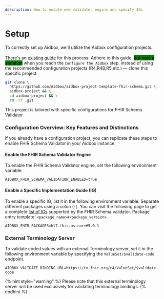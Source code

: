 ```yaml
---
description: How to enable new validator engine and specify IGs
---
```


# Setup

To correctly set up Aidbox, we'll utilize the Aidbox configuration projects. \
\
There's an [existing guide](../../../getting-started-1/run-aidbox/run-aidbox-locally-with-docker.md) for this process. Adhere to this guide, <mark style="background-color:green;">but note a variation</mark> when you reach the `Configure the Aidbox` step: instead of using the recommended configuration projects (R4,R4B,R5,etc.) — clone this specific project:

```sh
git clone \
  https://github.com/Aidbox/aidbox-project-template-fhir-schema.git \
  aidbox-project && \
  cd aidbox-project && \
  rm -rf .git
```

This project is tailored with specific configurations for FHIR Schema Validator.

### Configuration Overview: Key Features and Distinctions

If you already have a configuration project, you can replicate these steps to enable FHIR Schema Validator in your Aidbox instance.

#### Enable the FHIR Schema Validator Engine

To enable the FHIR Schema Validator engine, set the following environment variable:

```
AIDBOX_FHIR_SCHEMA_VALIDATION_ENABLED=true
```

#### Enable a Specific Implementation Guide (IG)

To enable a specific IG, list it in the following environment variable. Separate different packages using a colon (`:`). You can visit the following page to get a complete [list of IGs](supported-implementation-guides.md) supported by the FHIR Schema validator. Package entry template: `<package_name>#<package_version>`.

```
AIDBOX_FHIR_PACKAGES=hl7.fhir.us.core#5.0.1
```

### External Terminology Server

To validate coded values with an external Terminology server, set it in the following environment variable by specifying the `ValueSet/$validate-code` endpoint.

```
AIDBOX_VALIDATE_BINDING_URL=https://tx.fhir.org/r4/ValueSet/$validate-code
```

{% hint style="warning" %}
Please note that this external terminology server will be used exclusively for validating terminology bindings.
{% endhint %}
